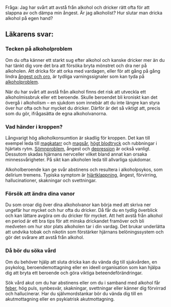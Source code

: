 Fråga: Jag har svårt att avstå från alkohol och dricker rätt ofta för att slappna av och dämpa min ångest. Är jag alkoholist? Hur slutar man dricka alkohol på egen hand?

Läkarens svar:
--------------

### Tecken på alkoholproblem

Om du ofta känner ett starkt sug efter alkohol och kanske dricker mer än du har tänkt dig vore det bra att försöka bryta mönstret och dra ner på alkoholen. Att dricka för att orka med vardagen, eller för att gång på gång lindra [ångest och oro](https://www.kry.se/fakta/angest-och-oro/ "angest-och-oro"), är tydliga varningssignaler som kan tyda på [alkoholproblem](https://www.kry.se/fakta/alkoholproblem/ "alkoholproblem").

När du har svårt att avstå från alkohol finns det risk att utveckla ett alkoholmissbruk eller ett beroende. Skulle beroendet bli kroniskt kan det övergå i alkoholism – en sjukdom som innebär att du inte längre kan styra över hur ofta och hur mycket du dricker. Därför är det så viktigt att, precis som du gör, ifrågasätta de egna alkoholvanorna.

### Vad händer i kroppen?

Långvarigt hög alkoholkonsumtion är skadlig för kroppen. Det kan till exempel leda till [magkatarr](https://www.kry.se/fakta/magkatarr/ "magkatarr") och [magsår](https://www.kry.se/fakta/magsar/ "magsar"), [högt blodtryck](https://www.kry.se/fakta/hogt-blodtryck/ "hogt-blodtryck") och rubbningar i hjärtats rytm. [Sömnproblem](https://www.kry.se/fakta/somnproblem/ "somnproblem"), ångest och [depression](https://www.kry.se/fakta/depression-och-nedstamdhet/ "depression") är också vanligt. Dessutom skadas hjärnans nervceller vilket bland annat kan orsaka minnessvårigheter. På sikt kan alkoholen leda till allvarliga sjukdomar.

Alkoholberoende kan ge svår abstinens och resultera i alkoholpsykos, som delirium tremens. Typiska symptom är [hjärtklappning](https://www.kry.se/fakta/hjartklappning/ "hjartklappning"), ångest, förvirring, hallucinationer, skakningar och svettningar.

### Försök att ändra dina vanor

Du som oroar dig över dina alkoholvanor kan börja med att skriva ner ungefär hur mycket och hur ofta du dricker. Då får du en tydlig överblick och kan lättare avgöra om du dricker för mycket. Att helt avstå från alkohol en period är ett bra tips för att minska drickandet framöver och bli medveten om hur stor plats alkoholen tar i din vardag. Det brukar underlätta att undvika tobak och nikotin som förstärker hjärnans belöningssystem och gör det svårare att avstå från alkohol.

### Då bör du söka vård

Om du behöver hjälp att sluta dricka kan du vända dig till sjukvården, en psykolog, beroendemottagning eller en ideell organisation som kan hjälpa dig att bryta ett beroende och göra viktiga beteendeförändringar.

Sök vård akut om du har abstinens eller om du i samband med alkohol får [feber](https://www.kry.se/fakta/feber/ "feber"), hög puls, synbesvär, skakningar, svettningar eller känner dig förvirrad och hallucinerar. Har du självmordstankar bör du vända dig till en akutmottagning eller en psykiatrisk akutmottagning.